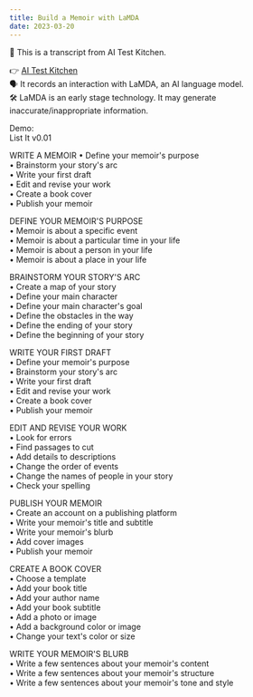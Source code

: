 ```yaml
---
title: Build a Memoir with LaMDA
date: 2023-03-20
---
```


📄 This is a transcript from AI Test Kitchen.  

👉 [AI Test Kitchen](aitestkitchen.withgoogle.com)  
🗣 It records an interaction with LaMDA, an AI language model.  
🛠 LaMDA is an early stage technology. It may generate inaccurate/inappropriate information.  


Demo:  
List It v0.01

WRITE A MEMOIR
• Define your memoir's purpose  
• Brainstorm your story's arc  
• Write your first draft  
• Edit and revise your work  
• Create a book cover  
• Publish your memoir  

DEFINE YOUR MEMOIR'S PURPOSE  
• Memoir is about a specific event  
• Memoir is about a particular time in your life  
• Memoir is about a person in your life  
• Memoir is about a place in your life  

BRAINSTORM YOUR STORY'S ARC  
• Create a map of your story  
• Define your main character  
• Define your main character's goal  
• Define the obstacles in the way  
• Define the ending of your story  
• Define the beginning of your story  

WRITE YOUR FIRST DRAFT  
• Define your memoir's purpose  
• Brainstorm your story's arc  
• Write your first draft  
• Edit and revise your work  
• Create a book cover  
• Publish your memoir  

EDIT AND REVISE YOUR WORK  
• Look for errors  
• Find passages to cut  
• Add details to descriptions  
• Change the order of events  
• Change the names of people in your story  
• Check your spelling  

PUBLISH YOUR MEMOIR  
• Create an account on a publishing platform  
• Write your memoir's title and subtitle  
• Write your memoir's blurb  
• Add cover images  
• Publish your memoir  

CREATE A BOOK COVER  
• Choose a template  
• Add your book title  
• Add your author name  
• Add your book subtitle  
• Add a photo or image  
• Add a background color or image  
• Change your text's color or size  


WRITE YOUR MEMOIR'S BLURB  
• Write a few sentences about your memoir's content  
• Write a few sentences about your memoir's structure  
• Write a few sentences about your memoir's tone and style  














